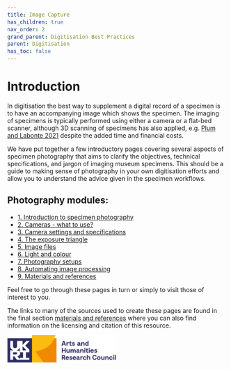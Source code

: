```yaml
---
title: Image Capture
has_children: true
nav_order: 2
grand_parent: Digitisation Best Practices
parent: Digitisation
has_toc: false
---
```


# Introduction
In digitisation the best way to supplement a digital record of a specimen is to have an accompanying image which shows the specimen. The imaging of specimens is typically performed using either a camera or a flat-bed scanner, although 3D scanning of specimens has also applied, e.g. [Plum and Labonte 2021](https://peerj.com/articles/11155/) despite the added time and financial costs.

We have put together a few introductory pages covering several aspects of specimen photography that aims to clarify the objectives, technical specifications, and jargon of imaging museum specimens. This should be a guide to making sense of photography in your own digitisation efforts and allow you to understand the advice given in the specimen workflows.

## Photography modules:

* [1. Introduction to specimen photography](/Digitisation/SpecimenImageCapture/photography_intro.html)
* [2. Cameras - what to use?](/Digitisation/SpecimenImageCapture/intro_to_cameras.html)
* [3. Camera settings and specifications](/Digitisation/SpecimenImageCapture/camera_and_image_specifications.html)
* [4. The exposure triangle](/Digitisation/SpecimenImageCapture/exposure.html)
* [5. Image files](/Digitisation/SpecimenImageCapture/filing.html)
* [6. Light and colour](/Digitisation/SpecimenImageCapture/lighting_and_colour.html)
* [7. Photography setups](/Digitisation/SpecimenImageCapture/image_setups.html)
* [8. Automating image processing](/Digitisation/SpecimenImageCapture/automisation_processing.html)
* [9. Materials and references](/Digitisation/SpecimenImageCapture/conclusion_and_materials.html)

Feel free to go through these pages in turn or simply to visit those of interest to you.

The links to many of the sources used to create these pages are found in the final section [materials and references](/Digitisation/SpecimenImageCapture/conclusion_and_materials.html) where you can also find information on the licensing and citation of this resource.

<img src="/images/Logos/AHRC.png" alt="AHRC Logo" width="250">